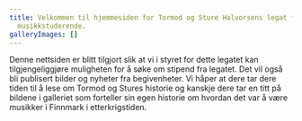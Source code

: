 ```yaml
---
title: Velkommen til hjemmesiden for Tormod og Sture Halvorsens legat for
  musikkstuderende.
galleryImages: []
---
```

Denne nettsiden er blitt tilgjort slik at vi i styret for dette legatet kan tilgjengeliggjøre muligheten for å  søke om stipend fra legatet. Det vil også bli publisert bilder og nyheter fra begivenheter. Vi håper at dere tar dere tiden til å lese om Tormod og Stures historie og kanskje dere tar en titt på bildene i galleriet som forteller sin egen historie om hvordan det var å være musikker i Finnmark i etterkrigstiden.